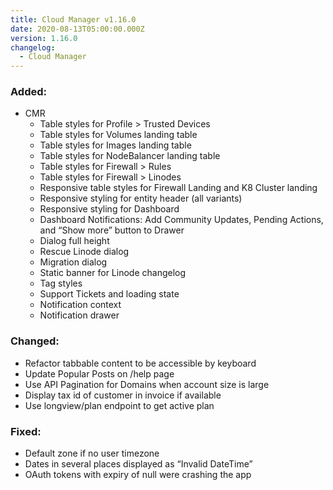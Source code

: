 ```yaml
---
title: Cloud Manager v1.16.0
date: 2020-08-13T05:00:00.000Z
version: 1.16.0
changelog:
  - Cloud Manager
---
```


### Added:

- CMR
  - Table styles for Profile > Trusted Devices
  - Table styles for Volumes landing table
  - Table styles for Images landing table
  - Table styles for NodeBalancer landing table
  - Table styles for Firewall > Rules
  - Table styles for Firewall > Linodes
  - Responsive table styles for Firewall Landing and K8 Cluster landing
  - Responsive styling for entity header (all variants)
  - Responsive styling for Dashboard
  - Dashboard Notifications: Add Community Updates, Pending Actions, and “Show more” button to Drawer
  - Dialog full height
  - Rescue Linode dialog
  - Migration dialog
  - Static banner for Linode changelog
  - Tag styles
  - Support Tickets and loading state
  - Notification context
  - Notification drawer

### Changed:

- Refactor tabbable content to be accessible by keyboard
- Update Popular Posts on /help page
- Use API Pagination for Domains when account size is large
- Display tax id of customer in invoice if available
- Use longview/plan endpoint to get active plan

### Fixed:

- Default zone if no user timezone
- Dates in several places displayed as “Invalid DateTime”
- OAuth tokens with expiry of null were crashing the app
